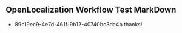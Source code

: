 ## OpenLocalization Workflow Test MarkDown
* 89c19ec9-4e7d-461f-9b12-40740bc3da4b thanks!

<!--HONumber=Jul16_HO5-->



